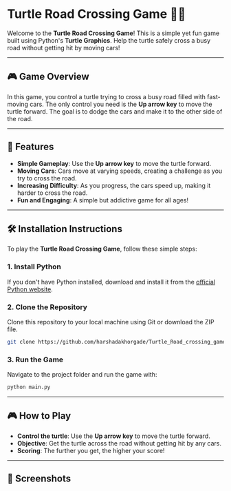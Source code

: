# Turtle Road Crossing Game 🚗🐢

Welcome to the **Turtle Road Crossing Game**! This is a simple yet fun game built using Python's **Turtle Graphics**. Help the turtle safely cross a busy road without getting hit by moving cars! 

---

## 🎮 **Game Overview**
In this game, you control a turtle trying to cross a busy road filled with fast-moving cars. The only control you need is the **Up arrow key** to move the turtle forward. The goal is to dodge the cars and make it to the other side of the road.

---

## 🚀 **Features**
- **Simple Gameplay**: Use the **Up arrow key** to move the turtle forward.
- **Moving Cars**: Cars move at varying speeds, creating a challenge as you try to cross the road.
- **Increasing Difficulty**: As you progress, the cars speed up, making it harder to cross the road.
- **Fun and Engaging**: A simple but addictive game for all ages!

---

## 🛠️ **Installation Instructions**

To play the **Turtle Road Crossing Game**, follow these simple steps:

### **1. Install Python**
If you don't have Python installed, download and install it from the [official Python website](https://www.python.org/downloads/).

### **2. Clone the Repository**
Clone this repository to your local machine using Git or download the ZIP file.

```bash
git clone https://github.com/harshadakhorgade/Turtle_Road_crossing_game.git
```

### **3. Run the Game**
Navigate to the project folder and run the game with:

```bash
python main.py
```

---

## 🎮 **How to Play**
- **Control the turtle**: Use the **Up arrow key** to move the turtle forward.
- **Objective**: Get the turtle across the road without getting hit by any cars. 
- **Scoring**: The further you get, the higher your score!

---


## 📱 **Screenshots**

